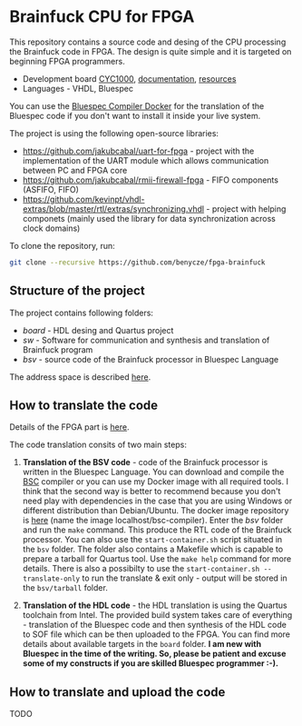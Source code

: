 # Brainfuck CPU for FPGA

This repository contains a source code and desing of the CPU processing the Brainfuck code in FPGA. The design is quite simple and it is targeted on beginning FPGA programmers.

* Development board [CYC1000](https://shop.trenz-electronic.de/en/Products/Trenz-Electronic/CYC1000-Intel-Cyclone-10/), [documentation](https://www.trenz-electronic.de/fileadmin/docs/Trenz_Electronic/Modules_and_Module_Carriers/2.5x6.15/TEI0003/REV02/Documents/CYC1000%20User%20Guide.pdf), [resources](https://shop.trenz-electronic.de/en/TEI0003-02-CYC1000-with-Cyclone-10-FPGA-8-MByte-SDRAM?path=Trenz_Electronic/Modules_and_Module_Carriers/2.5x6.15/TEI0003/Driver/Arrow_USB_Programmer)
* Languages - VHDL, Bluespec

You can use the [Bluespec Compiler Docker](https://github.com/benycze/bsc-docker-container) for the translation of the Bluespec code if you don't want to install it inside your live system.

The project is using the following open-source libraries:

* <https://github.com/jakubcabal/uart-for-fpga> - project with the implementation of the UART module which allows communication between PC and FPGA core
* <https://github.com/jakubcabal/rmii-firewall-fpga> - FIFO components (ASFIFO, FIFO)
* <https://github.com/kevinpt/vhdl-extras/blob/master/rtl/extras/synchronizing.vhdl> - project with helping componets (mainly used the library for data synchronization across clock domains)

To clone the repository, run:

```bash
git clone --recursive https://github.com/benycze/fpga-brainfuck
```

## Structure of the project

The project contains following folders:

* _board_  - HDL desing and Quartus project
* _sw_ - Software for communication and synthesis and translation of Brainfuck program
* _bsv_ - source code of the Brainfuck processor in Bluespec Language

The address space is described [here](https://github.com/benycze/fpga-brainfuck/tree/master/sw).

## How to translate the code

Details of the FPGA part is [here](https://github.com/benycze/fpga-brainfuck/tree/master/board).

The code translation consits of two main steps:

1. **Translation of the BSV code** - code of the Brainfuck processor is written in the Bluespec Language. You can download and compile the [BSC](https://github.com/B-Lang-org/bsc) compiler or you can use my Docker image with all required tools. I think that the second way is better to recommend because you don't need play with dependencies in the case that you are using Windows or different distribution than Debian/Ubuntu. The docker image repository is [here](https://github.com/benycze/bsc-docker-container) (name the image localhost/bsc-compiler).
Enter the _bsv_ folder and run the `make` command. This produce the RTL code of the Brainfuck processor. You can also use the `start-container.sh` script situated
in the `bsv` folder. The folder also contains a Makefile which is capable to prepare a tarball for Quartus tool. Use the `make help` command for more details.
There is also a possibilty to use the `start-container.sh --translate-only` to run the translate & exit only - output will be stored in the `bsv/tarball` folder.

2. **Translation of the HDL code** - the HDL translation is using the Quartus toolchain
from Intel. The provided build system takes care of everything - translation of the Bluespec code and then synthesis of the HDL code to SOF file which can be then uploaded to the FPGA. You can find more details about available targets in the `board` folder. **I am new with Bluespec in the time of the writing. So, please be patient and excuse some of my constructs if you are skilled Bluespec programmer :-).**

## How to translate and upload the code

TODO
